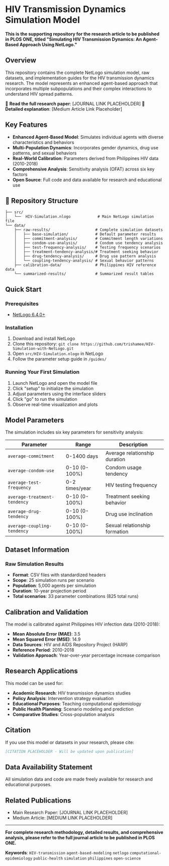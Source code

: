 # HIV Transmission Dynamics Simulation Model
**This is the supporting repository for the research article to be published in PLOS ONE, titled "Simulating HIV Transmission Dynamics: An Agent-Based Approach Using NetLogo."**

## Overview
This repository contains the complete NetLogo simulation model, raw datasets, and implementation guides for the HIV transmission dynamics research. The model represents an enhanced agent-based approach that incorporates multiple subpopulations and their complex interactions to understand HIV spread patterns.

📄 **Read the full research paper**: [JOURNAL LINK PLACEHOLDER]
📖 **Detailed explanation**: [Medium Article Link Placeholder]

## Key Features
- **Enhanced Agent-Based Model**: Simulates individual agents with diverse characteristics and behaviors
- **Multi-Population Dynamics**: Incorporates gender dynamics, drug use patterns, and sexual behaviors
- **Real-World Calibration**: Parameters derived from Philippines HIV data (2010-2018)
- **Comprehensive Analysis**: Sensitivity analysis (OFAT) across six key factors
- **Open Source**: Full code and data available for research and educational use

## 📁 Repository Structure

```text
├── src/
│   └──  HIV-Simulation.nlogo            # Main NetLogo simulation file
└── data/
    ├── raw-results/                    # Complete simulation datasets
    │   ├── base-simulation/            # Default parameter results
    │   ├── commitment-analysis/        # Commitment length variations
    │   ├── condom-use-analysis/        # Condom use tendency analysis
    │   ├── test-frequency-analysis/    # Testing frequency scenarios
    │   ├── treatment-tendency-analysis/# Treatment seeking behavior
    │   ├── drug-tendency-analysis/     # Drug use pattern analysis
    │   └── coupling-tendency-analysis/ # Sexual behavior patterns
    ├── calibration-data/               # Philippines HIV reference data
    └── summarized-results/             # Summarized result tables
```


## Quick Start

### Prerequisites
- [NetLogo 6.4.0+](https://ccl.northwestern.edu/netlogo/download.shtml)

### Installation
1. Download and install NetLogo
2. Clone this repository:
   `git clone https://github.com/trishamee/HIV-Simulation-with-NetLogo.git`
3. Open `src/HIV-Simulation.nlogo` in NetLogo
4. Follow the parameter setup guide in `/guides/`

### Running Your First Simulation
1. Launch NetLogo and open the model file
2. Click "setup" to initialize the simulation
3. Adjust parameters using the interface sliders
4. Click "go" to run the simulation
5. Observe real-time visualization and plots

## Model Parameters
The simulation includes six key parameters for sensitivity analysis:

| Parameter | Range | Description |
|-----------|-------|-------------|
| `average-commitment` | 0-1400 days | Average relationship duration |
| `average-condom-use` | 0-10 (0-100%) | Condom usage tendency |
| `average-test-frequency` | 0-2 times/year | HIV testing frequency |
| `average-treatment-tendency` | 0-10 (0-100%) | Treatment seeking behavior |
| `average-drug-tendency` | 0-10 (0-100%) | Drug use inclination |
| `average-coupling-tendency` | 0-10 (0-100%) | Sexual relationship formation |

## Dataset Information

### Raw Simulation Results
- **Format**: CSV files with standardized headers
- **Scope**: 25 simulation runs per scenario
- **Population**: 5,000 agents per simulation
- **Duration**: 10-year projection period
- **Total scenarios**: 33 parameter combinations (825 total runs)

## Calibration and Validation

The model is calibrated against Philippines HIV infection data (2010-2018):
- **Mean Absolute Error (MAE)**: 3.5
- **Mean Squared Error (MSE)**: 14.9
- **Data Sources**: HIV and AIDS Repository Project (HARP)
- **Reference Period**: 2010-2018
- **Validation Approach**: Year-over-year percentage increase comparison

## Research Applications
This model can be used for:
- **Academic Research**: HIV transmission dynamics studies
- **Policy Analysis**: Intervention strategy evaluation
- **Educational Purposes**: Teaching computational epidemiology
- **Public Health Planning**: Scenario modeling and prediction
- **Comparative Studies**: Cross-population analysis

## Citation

If you use this model or datasets in your research, please cite:

```bibtex
[CITATION PLACEHOLDER - Will be updated upon publication]
```

## Data Availability Statement
All simulation data and code are made freely available for research and educational purposes.


## Related Publications
- Main Research Paper: [JOURNAL LINK PLACEHOLDER]
- Medium Article: [MEDIUM LINK PLACEHOLDER]

---

**For complete research methodology, detailed results, and comprehensive analysis, please refer to the full journal article to be published in PLOS ONE.**

**Keywords**: `HIV-transmission` `agent-based-modeling` `netlogo` `computational-epidemiology` `public-health` `simulation` `philippines` `open-science`
